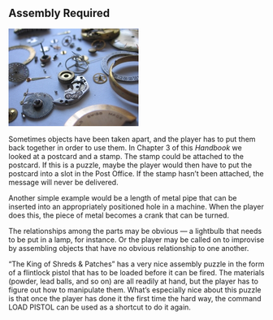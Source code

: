 ## Assembly Required

![](../assets/graphics32.jpg)

Sometimes objects have been taken apart, and the player has to put them back together in order to use them. In Chapter 3 of this _Handbook_ we looked at a postcard and a stamp. The stamp could be attached to the postcard. If this is a puzzle, maybe the player would then have to put the postcard into a slot in the Post Office. If the stamp hasn’t been attached, the message will never be delivered.

Another simple example would be a length of metal pipe that can be inserted into an appropriately positioned hole in a machine. When the player does this, the piece of metal becomes a crank that can be turned.

The relationships among the parts may be obvious — a lightbulb that needs to be put in a lamp, for instance. Or the player may be called on to improvise by assembling objects that have no obvious relationship to one another.

“The King of Shreds & Patches” has a very nice assembly puzzle in the form of a flintlock pistol that has to be loaded before it can be fired. The materials (powder, lead balls, and so on) are all readily at hand, but the player has to figure out how to manipulate them. What’s especially nice about this puzzle is that once the player has done it the first time the hard way, the command LOAD PISTOL can be used as a shortcut to do it again.
